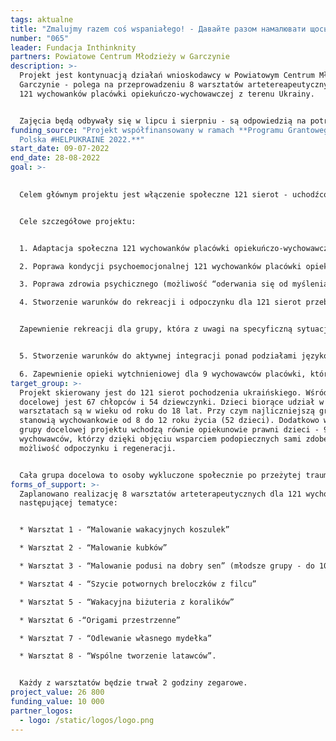 ```yaml
---
tags: aktualne
title: "Zmalujmy razem coś wspaniałego! - Давайте разом намалювати щось чудове! "
number: "065"
leader: Fundacja Inthinknity
partners: Powiatowe Centrum Młodzieży w Garczynie
description: >-
  Projekt jest kontynuacją działań wnioskodawcy w Powiatowym Centrum Młodzieży w
  Garczynie - polega na przeprowadzeniu 8 warsztatów artetereapeutycznych dla
  121 wychowanków placówki opiekuńczo-wychowawczej z terenu Ukrainy. 


  Zajęcia będą odbywały się w lipcu i sierpniu - są odpowiedzią na potrzebę efektywnego zagospodarowania czasu wolnego podczas trwających wakacji (atrakcja dla dzieci, chwila oderwania się od rzeczywistości wojennej, wytchnienie dla opiekunek).
funding_source: "Projekt współfinansowany w ramach **Programu Grantowego AVSI
  Polska #HELPUKRAINE 2022.**"
start_date: 09-07-2022
end_date: 28-08-2022
goal: >-
  

  Celem głównym projektu jest włączenie społeczne 121 sierot - uchodźców wojennych z terenu Ukrainy poprzez objęciem wsparciem w postaci warsztatów arteterapeutycznych z elementami wsparcia psychologicznego.


  Cele szczegółowe projektu:


  1. Adaptacja społeczna 121 wychowanków placówki opiekuńczo-wychowawczej przeniesionej z terenu, na którym toczą się działania wojenne poprzez udział w grupowych zajęciach o charakterze integracyjnym.

  2. Poprawa kondycji psychoemocjonalnej 121 wychowanków placówki opiekuńczo-wychowawczej poprzez  udział w grupowych zajęciach prowadzonych przez terapeutę - psychologa.

  3. Poprawa zdrowia psychicznego (możliwość “oderwania się od myślenia o trwającej wojnie, konflikcie”) 121 wychowanków poprzez udział w zajęciach z elementami relaksacji, ćwiczenia koncentracji.

  4. Stworzenie warunków do rekreacji i odpoczynku dla 121 sierot przebywających w Powiatowym Centrum Młodzieży w Garczynie - konstruktywne spędzenie czasu wolnego podczas wakacji. 


  Zapewnienie rekreacji dla grupy, która z uwagi na specyficzną sytuację prawną (wychowankowie placówki) nie mają innej alternatywy rozrywki i odpoczynku.


  5. Stworzenie warunków do aktywnej integracji ponad podziałami językowymi i społecznymi dla 121 wychowanków.

  6. Zapewnienie opieki wytchnieniowej dla 9 wychowawców placówki, którzy sprawują pieczę nad 121 wychowankami bez możliwości odpoczynku (opieka całodniowa) - stworzenie warunków do odpoczynku poprzez objęcie wsparciem w postaci warsztatów dla podopiecznych (opieka dzienna).
target_group: >-
  Projekt skierowany jest do 121 sierot pochodzenia ukraińskiego. Wśród grupy
  docelowej jest 67 chłopców i 54 dziewczynki. Dzieci biorące udział w
  warsztatach są w wieku od roku do 18 lat. Przy czym najliczniejszą grupę
  stanowią wychowankowie od 8 do 12 roku życia (52 dzieci). Dodatkowo w skład
  grupy docelowej projektu wchodzą równie opiekunowie prawni dzieci - 9
  wychowawców, którzy dzięki objęciu wsparciem podopiecznych sami zdobęda
  możliwość odpoczynku i regeneracji.


  Cała grupa docelowa to osoby wykluczone społecznie po przeżytej traumie wojennej wymagające wsparcia psychologicznego i społecznego.
forms_of_support: >-
  Zaplanowano realizację 8 warsztatów arteterapeutycznych dla 121 wychowanków o
  następującej tematyce:


  * Warsztat 1 - “Malowanie wakacyjnych koszulek” 

  * Warsztat 2 - “Malowanie kubków”

  * Warsztat 3 - “Malowanie podusi na dobry sen” (młodsze grupy - do 10 r.ż.) lub “Malowanie bawełnianych toreb na wakacyjne skarby” (starsze grupy - powyżej 10 r.ż.)

  * Warsztat 4 - “Szycie potwornych breloczków z filcu” 

  * Warsztat 5 - “Wakacyjna biżuteria z koralików”

  * Warsztat 6 -“Origami przestrzenne”

  * Warsztat 7 - “Odlewanie własnego mydełka”

  * Warsztat 8 - “Wspólne tworzenie latawców”.


  Każdy z warsztatów będzie trwał 2 godziny zegarowe.
project_value: 26 800
funding_value: 10 000
partner_logos:
  - logo: /static/logos/logo.png
---
```

